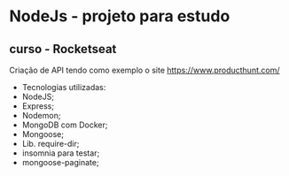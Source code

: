 # NodeJs - projeto para estudo

## curso - Rocketseat

Criação de API tendo como exemplo o site https://www.producthunt.com/

- Tecnologias utilizadas:
- NodeJS;
- Express;
- Nodemon;
- MongoDB com Docker;
- Mongoose;
- Lib. require-dir;
- insomnia para testar;
- mongoose-paginate;
